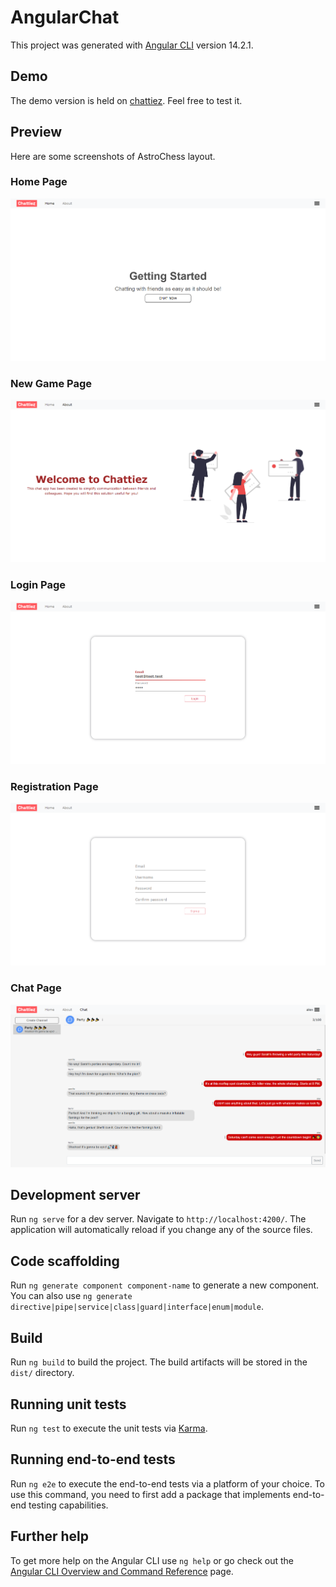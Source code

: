 # AngularChat

This project was generated with [Angular CLI](https://github.com/angular/angular-cli) version 14.2.1.

## Demo

The demo version is held on [chattiez](https://chattiez.vercel.app). Feel free to test it.

## Preview
Here are some screenshots of AstroChess layout.

### Home Page
<img src="/src/assets/images/layout/home.png" alt="Home Page">

### New Game Page
<img src="/src/assets/images/layout/about.png" alt="About Page">

### Login Page
<img src="/src/assets/images/layout/login.png" alt="Login Page">

### Registration Page
<img src="/src/assets/images/layout/registration.png" alt="Registration Page">

### Chat Page
<img src="/src/assets/images/layout/chat.png" alt="Chat Page">


## Development server

Run `ng serve` for a dev server. Navigate to `http://localhost:4200/`. The application will automatically reload if you change any of the source files.

## Code scaffolding

Run `ng generate component component-name` to generate a new component. You can also use `ng generate directive|pipe|service|class|guard|interface|enum|module`.

## Build

Run `ng build` to build the project. The build artifacts will be stored in the `dist/` directory.

## Running unit tests

Run `ng test` to execute the unit tests via [Karma](https://karma-runner.github.io).

## Running end-to-end tests

Run `ng e2e` to execute the end-to-end tests via a platform of your choice. To use this command, you need to first add a package that implements end-to-end testing capabilities.

## Further help

To get more help on the Angular CLI use `ng help` or go check out the [Angular CLI Overview and Command Reference](https://angular.io/cli) page.
